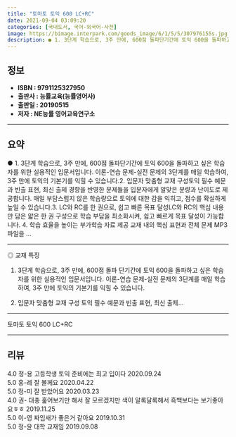 ```yaml
---
title: "토마토 토익 600 LC+RC"
date: 2021-09-04 03:09:20
categories: [국내도서, 국어-외국어-사전]
image: https://bimage.interpark.com/goods_image/6/1/5/5/307976155s.jpg
description: ● 1. 3단계 학습으로, 3주 만에, 600점 돌파단기간에 토익 600을 돌파하고 싶은 학습자를 위한 실용적인 입문서입니다. 이론-연습 문제-실전 문제의 3단계를 매일 학습하여, 3주 만에 토익의 기본기를 익힐 수 있습니다.2. 입문자 맞춤형 교재 구성토익 필수 예문과 빈출 표현,
---
```


## **정보**

- **ISBN : 9791125327950**
- **출판사 : 능률교육(능률영어사)**
- **출판일 : 20190515**
- **저자 : NE능률 영어교육연구소**

------



## **요약**

●  1. 3단계 학습으로, 3주 만에, 600점 돌파단기간에 토익 600을 돌파하고 싶은 학습자를 위한 실용적인 입문서입니다. 이론-연습 문제-실전 문제의 3단계를 매일 학습하여, 3주 만에 토익의 기본기를 익힐 수 있습니다.2. 입문자 맞춤형 교재 구성토익 필수 예문과 빈출 표현, 최신 출제 경향을 반영한 문제들을 입문자에게 알맞은 분량과 난이도로 제공합니다. 매일 부담스럽지 않은 학습량으로 토익에 대한 감을 익히고, 점수를 확실하게 높일 수 있습니다.3. LC와 RC를 한 권으로, 쉽고 빠른 목표 달성LC와 RC의 핵심 내용만 담은 얇은 한 권 구성으로 학습 부담을 최소화시켜, 쉽고 빠르게 목표 달성이 가능합니다. 4. 학습 효율을 높이는 부가학습 자료 제공 교재 내의 핵심 표현과 전체 문제 MP3 파일을 ...

------

◎ 교재 특징
1. 3단계 학습으로, 3주 만에, 600점 돌파
단기간에 토익 600을 돌파하고 싶은 학습자를 위한 실용적인 입문서입니다. 이론-연습 문제-실전 문제의 3단계를 매일 학습하여, 3주 만에 토익의 기본기를 익힐 수 있습니다.

2. 입문자 맞춤형 교재 구성
토익 필수 예문과 빈출 표현, 최신 출제... 

------


토마토 토익 600 LC+RC 

------


## **리뷰** 

4.0 정-용 고등학생 토익 준비에는 최고 입이다 2020.09.24 <br/>5.0 홍-례 잘 볼께요 2020.04.22 <br/>5.0 정-미 잘 받았어요 2020.03.23 <br/>4.0 권- 대충 훑어보기만 해서 잘 모르겠지만 색이 알록달록해서 흑백보다는 보기좋아요ㅎㅎ 2019.11.25 <br/>5.0 이-영 짜임새가 좋은거 같아요 2019.10.31 <br/>5.0 정-윤 대학 교재임 2019.09.08 <br/>
